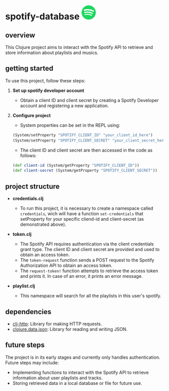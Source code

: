 # spotify-database <img src="image.png" alt="Texto alternativo" width="45" />

## overview

This Clojure project aims to interact with the Spotify API to retrieve and store information about playlists and musics.

## getting started

To use this project, follow these steps:

1. **Set up spotify developer account**
   - Obtain a client ID and client secret by creating a Spotify Developer account and registering a new application.

2. **Configure project**
   - System properties can be set in the REPL using:
    ```clojure
    (System/setProperty "SPOTIFY_CLIENT_ID" "your_client_id_here")
    (System/setProperty "SPOTIFY_CLIENT_SECRET" "your_client_secret_here")
    ```
    - The client ID and client secret are then accessed in the code as follows:
    ```clojure
    (def client-id (System/getProperty "SPOTIFY_CLIENT_ID"))
    (def client-secret (System/getProperty "SPOTIFY_CLIENT_SECRET"))
    ```

## project structure

- **credentials.clj**
  - To run this project, it is necessary to create a namespace called `credentials`, wich will have a function `set-credentials` that setProperty for your specific cliend-id and client-secret (as demonstrated above).

- **token.clj**
  - The Spotify API requires authentication via the client credentials grant type. The client ID and client secret are provided and used to obtain an access token.
  - The `token-request` function sends a POST request to the Spotify Authorization API to obtain an access token.
  - The `request-token!` function attempts to retrieve the access token and prints it. In case of an error, it prints an error message.

- **playlist.clj**
  - This namespace will search for all the playlists in this user's spotify.

## dependencies

- [clj-http](https://github.com/dakrone/clj-http): Library for making HTTP requests.
- [clojure.data.json](https://github.com/clojure/data.json): Library for reading and writing JSON.

## future steps

The project is in its early stages and currently only handles authentication. Future steps may include:

- Implementing functions to interact with the Spotify API to retrieve information about user playlists and tracks.
- Storing retrieved data in a local database or file for future use.
